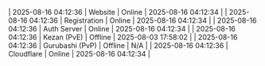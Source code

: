 | 2025-08-16 04:12:36 | Website | Online | 2025-08-16 04:12:34 |
| 2025-08-16 04:12:36 | Registration | Online | 2025-08-16 04:12:34 |
| 2025-08-16 04:12:36 | Auth Server | Online | 2025-08-16 04:12:34 |
| 2025-08-16 04:12:36 | Kezan (PvE) | Offline | 2025-08-03 17:58:02 |
| 2025-08-16 04:12:36 | Gurubashi (PvP) | Offline | N/A |
| 2025-08-16 04:12:36 | Cloudflare | Online | 2025-08-16 04:12:34 |

